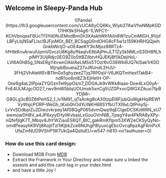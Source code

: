 
## Welcome in Sleepy-Panda Hub
<p align="center" width="100%">
  ![Panda](https://lh3.googleusercontent.com/vUCA6yCQ6Kv_Wlyb274wVfwNMpKGD17iHK9kSH4g6-1LWFCY-KChVbnqexFBUcTf3Yd0NJEMxdBmGh3XAskhWh1AiIn8W1zuCmMlGH_9VpfLBFyLbjN5aFLIsclBJFjoMGt_BEf_BC5qgQ0rdOHG8cF5w1z1S9KHRHQQjwhGnkbWcljO-uOE4aeKY3IcMjoz88RTz4-hfHtkKnvArwuIUpmVGvczU8Kg8yfNaqIvE6bAjPtnJLT1ZySkNMLnS30H8ftLhpIMY3UijRdjc0EG9Z0o5ttBZiIbtvHQJEKj8f0kDejHoL-LVI6A0hB5g_5NsERgY4vwnOAblAeLMSs5TOzr6vO38Wk6UQ7klSak1rK0DWjnpbBxueiaZ27vJRUndL2HJU-3FHj2VhAteWEriB11mGs5ghyzeeZTjq7RP0qV-V6JKQTmHexf7akB4-ndR1oo6m8Z3rEjHetH-OP-Oiw6g4aL2IPpiaZYQGznTel9ypOsm7_DDGAJk9vWKk8iaax-Doe4LxG0yA-FnE4ULMJgcOD27_rwv9mW5bIqUOUmxk5xnCg5UZGPxvcQWGXZikuo7fpBYDjMr-G8GLg3cB0Z6tPeHS2_1_lv1IM91_qTsAnkg8cA30tzpEl6FjubQuWgkHqiREWfVyWsjcPORP-WeGh_tKxb0hOdYciNKH6BSYfbUTXl9xLQtPmySj-LvVvSDdbpiZu2Diwzvkrpey1Af08QgP065dvmQwp9qECIgeDCSKoWRN_sU7ewmowDH8V_a4JP6xyyEHylWvbasLxGouOVnNlB_7jzegY4w4PkRA8yXPy-nQfefjlgK7T_Mbqv8JhYWZiauES6QT_BlC_gakRmKfIpm53XW2eCKSyQyNo-omdPeasyhK9Vlj8KojitTzl1iKjbkZce6NUhgP8lyuxcgEbcOvcqRpzAgF6mPxXUfaZmNUD9VShP1W7UkQa4QsltsEU=w547-h610-no?authuser=0)
</p>

### How do use this card design:
- Download MDB From   [MDB](https://mdbootstrap.com/docs/standard/getting-started/installation/)
- Extract the Framwork in Your Directroy and make sure u linked the assests and add this card-tag in your index.html
- and have a little Joy !
